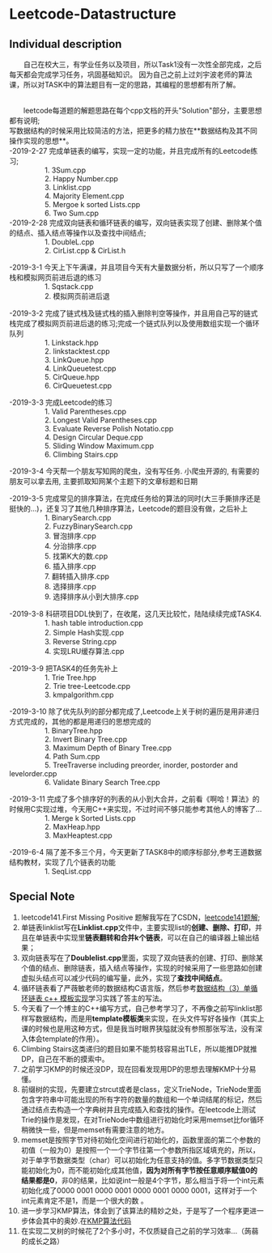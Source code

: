# Leetcode-Datastructure

## Individual description
&emsp;&emsp;自己在校大三，有学业任务以及项目，所以Task1没有一次性全部完成，之后每天都会完成学习任务，巩固基础知识。
因为自己之前上过刘宇波老师的算法课，所以对TASK中的算法题目有一定的思路，其编程的思想都有所了解。

<br>
&emsp;&emsp;leetcode每道题的解题思路在每个cpp文档的开头"Solution"部分，主要思想都有说明;
<br>
写数据结构的时候采用比较简洁的方法，把更多的精力放在**数据结构及其不同操作实现的思想**。<br>
-2019-2-27 完成单链表的编写，实现一定的功能，并且完成所有的Leetcode练习;
<br>
          &emsp;&emsp;&emsp;&emsp;&emsp;1. 3Sum.cpp<br>
          &emsp;&emsp;&emsp;&emsp;&emsp;2. Happy Number.cpp<br>
          &emsp;&emsp;&emsp;&emsp;&emsp;3. Linklist.cpp<br>
          &emsp;&emsp;&emsp;&emsp;&emsp;4. Majority Element.cpp<br>
          &emsp;&emsp;&emsp;&emsp;&emsp;5. Mergoe k sorted Lists.cpp<br>
          &emsp;&emsp;&emsp;&emsp;&emsp;6. Two Sum.cpp<br>
-2019-2-28 完成双向链表和循环链表的编写，双向链表实现了创建、删除某个值的结点、插入结点等操作以及查找中间结点;<br>
          &emsp;&emsp;&emsp;&emsp;&emsp;1. DoubleL.cpp<br>
          &emsp;&emsp;&emsp;&emsp;&emsp;2. CirList.cpp & CirList.h<br>
          
-2019-3-1  今天上下午满课，并且项目今天有大量数据分析，所以只写了一个顺序栈和模拟网页前进后退的练习<br>
 &emsp;&emsp;&emsp;&emsp;&emsp;1. Sqstack.cpp<br>
  &emsp;&emsp;&emsp;&emsp;&emsp;2. 模拟网页前进后退<br>

-2019-3-2 完成了链式栈及链式栈的插入删除判空等操作，并且用自己写的链式栈完成了模拟网页前进后退的练习;完成一个链式队列以及使用数组实现一个循环队列<br>
 &emsp;&emsp;&emsp;&emsp;&emsp;1. Linkstack.hpp<br>
 &emsp;&emsp;&emsp;&emsp;&emsp;2. linkstacktest.cpp<br>
 &emsp;&emsp;&emsp;&emsp;&emsp;3. LinkQueue.hpp<br>
 &emsp;&emsp;&emsp;&emsp;&emsp;4. LinkQueuetest.cpp<br>
 &emsp;&emsp;&emsp;&emsp;&emsp;5. CirQueue.hpp<br>
 &emsp;&emsp;&emsp;&emsp;&emsp;6. CirQueuetest.cpp<br>
 
-2019-3-3 完成Leetcode的练习<br>
 &emsp;&emsp;&emsp;&emsp;&emsp;1. Valid Parentheses.cpp<br>
 &emsp;&emsp;&emsp;&emsp;&emsp;2. Longest Valid Parentheses.cpp<br>
 &emsp;&emsp;&emsp;&emsp;&emsp;3. Evaluate Reverse Polish Notatio.cpp<br>
 &emsp;&emsp;&emsp;&emsp;&emsp;4. Design Circular Deque.cpp<br>
 &emsp;&emsp;&emsp;&emsp;&emsp;5. Sliding Window Maximum.cpp<br>
 &emsp;&emsp;&emsp;&emsp;&emsp;6. Climbing Stairs.cpp<br>

-2019-3-4 今天帮一个朋友写知网的爬虫，没有写任务. 小爬虫开源的, 有需要的朋友可以拿去用, 主要抓取知网某个主题下的文章标题和日期<br>

-2019-3-5 完成常见的排序算法，在完成任务给的算法的同时(大三手撕排序还是挺快的...)，还复习了其他几种排序算法，Leetcode的题目没有做，之后补上<br>
 &emsp;&emsp;&emsp;&emsp;&emsp;1. BinarySearch.cpp<br>
 &emsp;&emsp;&emsp;&emsp;&emsp;2. FuzzyBinarySearch.cpp<br>
 &emsp;&emsp;&emsp;&emsp;&emsp;3. 冒泡排序.cpp<br>
 &emsp;&emsp;&emsp;&emsp;&emsp;4. 分治排序.cpp<br>
 &emsp;&emsp;&emsp;&emsp;&emsp;5. 找第K大的数.cpp<br>
 &emsp;&emsp;&emsp;&emsp;&emsp;6. 插入排序.cpp<br>
 &emsp;&emsp;&emsp;&emsp;&emsp;7. 翻转插入排序.cpp<br>
 &emsp;&emsp;&emsp;&emsp;&emsp;8. 选择排序.cpp<br>
 &emsp;&emsp;&emsp;&emsp;&emsp;9. 选择排序从小到大排序.cpp<br>
 
 -2019-3-8 科研项目DDL快到了，在收尾，这几天比较忙，陆陆续续完成TASK4.<br>
  &emsp;&emsp;&emsp;&emsp;&emsp;1. hash table introduction.cpp<br>
 &emsp;&emsp;&emsp;&emsp;&emsp;2. Simple Hash实现.cpp<br>
 &emsp;&emsp;&emsp;&emsp;&emsp;3. Reverse String.cpp<br>
 &emsp;&emsp;&emsp;&emsp;&emsp;4. 实现LRU缓存算法.cpp<br>
 
 -2019-3-9 把TASK4的任务先补上<br>
   &emsp;&emsp;&emsp;&emsp;&emsp;1. Trie Tree.hpp<br>
 &emsp;&emsp;&emsp;&emsp;&emsp;2. Trie tree-Leetcode.cpp<br>
 &emsp;&emsp;&emsp;&emsp;&emsp;3. kmpalgorithm.cpp<br>
 
 -2019-3-10 除了优先队列的部分都完成了,Leetcode上关于树的遍历是用非递归方式完成的，其他的都是用递归的思想完成的<br>
&emsp;&emsp;&emsp;&emsp;&emsp;1. BinaryTree.hpp<br>
&emsp;&emsp;&emsp;&emsp;&emsp;2. Invert Binary Tree.cpp<br>
&emsp;&emsp;&emsp;&emsp;&emsp;3. Maximum Depth of Binary Tree.cpp<br>
&emsp;&emsp;&emsp;&emsp;&emsp;4. Path Sum.cpp<br>
&emsp;&emsp;&emsp;&emsp;&emsp;5. TreeTraverse including preorder, inorder, postorder and levelorder.cpp<br>
&emsp;&emsp;&emsp;&emsp;&emsp;6. Validate Binary Search Tree.cpp<br>

-2019-3-11 完成了多个排序好的列表的从小到大合并，之前看《啊哈！算法》的时候用C实现过堆，今天用C++来实现，不过时间不够只能参考其他人的博客了...<br>
&emsp;&emsp;&emsp;&emsp;&emsp;1. Merge k Sorted Lists.cpp<br>
&emsp;&emsp;&emsp;&emsp;&emsp;2. MaxHeap.hpp<br>
&emsp;&emsp;&emsp;&emsp;&emsp;3. MaxHeaptest.cpp<br>

-2019-6-4 隔了差不多三个月，今天更新了TASK8中的顺序标部分,参考王道数据结构教材，实现了几个链表的功能<br>
&emsp;&emsp;&emsp;&emsp;&emsp;1. SeqList.cpp<br>
 
 
## Special Note
1. leetcode141.First Missing Positive 题解我写在了CSDN，[leetcode141题解](https://blog.csdn.net/qq_42034665/article/details/87968009);
2. 单链表linklist写在**Linklist.cpp**文件中，主要实现list的**创建、删除、打印**，并且在单链表中实现里**链表翻转和合并k个链表**，可以在自己的编译器上输出结果；
3. 双向链表写在了**Doublelist.cpp**里面，实现了双向链表的创建、打印、删除某个值的结点、删除链表，插入结点等操作，实现的时候采用了一些思路如创建虚拟头结点可以减少代码的编写量，此外，实现了**查找中间结点**。<br>
4. 循环链表看了严薇敏老师的数据结构C语言版，然后参考[数据结构（3）单循环链表 c++ 模板实现](https://blog.csdn.net/natsu1211/article/details/9412397)学习实践了答主的写法。<br>
5. 今天看了一个博主的C++编写方式，自己参考学习了，不再像之前写linklist那样写数据结构，而是用**template模板类**来实现，在头文件写好各操作（其实上课的时候也是用这种方式，但是我当时眼界狭隘就没有参照那张写法，没有深入体会template的作用）。<br>
6. Climbing Stairs这类递归的题目如果不能剪枝容易出TLE，所以能推DP就推DP，自己在不断的摸索中。<br>
7. 之前学习KMP的时候还没DP，现在回看发现用DP的思想去理解KMP十分易懂。<br>
8. 前缀树的实现，先要建立strcut或者是class，定义TrieNode，TrieNode里面包含字符串中可能出现的所有字符的数量的数组和一个单词结尾的标记，然后通过结点去构造一个字典树并且完成插入和查找的操作。在leetcode上测试Trie的操作是发现，在对TrieNode中数组进行初始化时采用memset比for循环稍微快一些，但是memset有需要注意的地方。
9. memset是按照字节对待初始化空间进行初始化的，函数里面的第二个参数的初值（一般为0）是按照一个一个字节往第一个参数所指区域填充的，所以，对于单字节数据类型（char）可以初始化为任意支持的值。多字节数据类型只能初始化为0，而不能初始化成其他值，**因为对所有字节按任意顺序赋值0的结果都是0**，非0的结果，比如说int一般是4个字节，那么相当于将一个int元素初始化成了0000 0001 0000 0001 0000 0001 0000 0001，这样对于一个int元素肯定不是1，而是一个很大的数
。
10. 进一步学习KMP算法，体会到了该算法的精妙之处，于是写了一个程序更进一步体会其中的奥妙.在[KMP算法代码](https://github.com/Penkace/DataStructure-Algorithm-DataWhale/blob/master/TASK4/KMP%E7%AE%97%E6%B3%95C%2B%2B%E5%AE%9E%E7%8E%B0.cpp)<br>
11. 在实现二叉树的时候花了2个多小时，不仅质疑自己之前的学习效率...（蒟蒻的成长之路）
